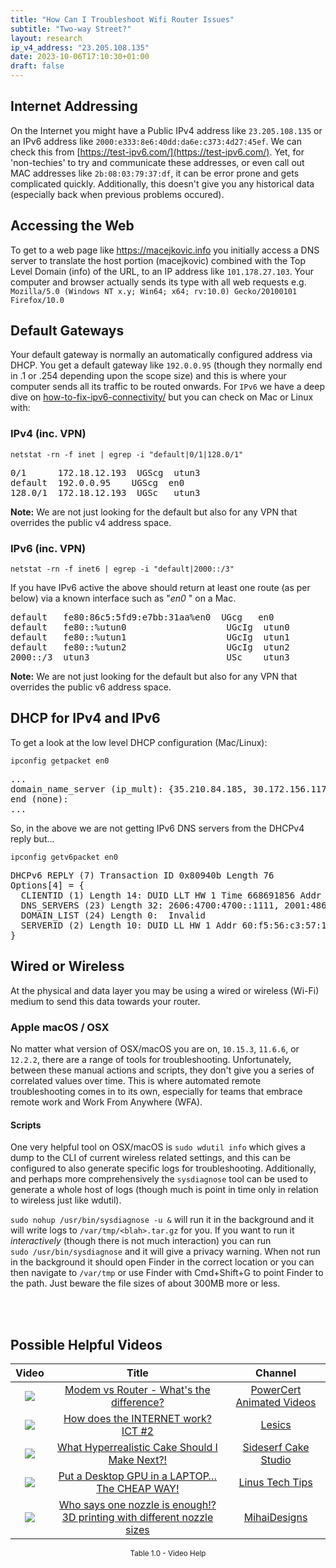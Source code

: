 ```yaml
---
title: "How Can I Troubleshoot Wifi Router Issues"
subtitle: "Two-way Street?"
layout: research
ip_v4_address: "23.205.108.135"
date: 2023-10-06T17:10:30+01:00
draft: false
---
```


## Internet Addressing
On the Internet you might have a Public IPv4 address like ```23.205.108.135``` or an IPv6 address like ```2000:e333:8e6:40dd:da6e:c373:4d27:45ef```. We can check this from [https://test-ipv6.com/](https://test-ipv6.com/). Yet, for 'non-techies' to try and communicate these addresses, or even call out MAC addresses like ```2b:08:03:79:37:df```, it can be error prone and gets complicated quickly. Additionally, this doesn't give you any historical data (especially back when previous problems occured).

## Accessing the Web
To get to a web page like https://macejkovic.info you initially access a DNS server to translate the host portion (macejkovic) combined with the Top Level Domain (info) of the URL, to an IP address like ```101.178.27.103```. Your computer and browser actually sends its type with all web requests e.g. <br>```Mozilla/5.0 (Windows NT x.y; Win64; x64; rv:10.0) Gecko/20100101 Firefox/10.0```

## Default Gateways
Your default gateway is normally an automatically configured address via DHCP. You get a default gateway like ```192.0.0.95``` (though they normally end in .1 or .254 depending upon the scope size) and this is where your computer sends all its traffic to be routed onwards. For ```IPv6``` we have a deep dive on [how-to-fix-ipv6-connectivity/](/blog/how-to-fix-ipv6-connectivity/) but you can check on Mac or Linux with:

### IPv4 (inc. VPN)
```netstat -rn -f inet | egrep -i "default|0/1|128.0/1"```

<pre>
0/1      172.18.12.193  UGScg  utun3
default  192.0.0.95    UGScg  en0
128.0/1  172.18.12.193  UGSc   utun3</pre>

**Note:** We are not just looking for the default but also for any VPN that overrides the public v4 address space.

### IPv6 (inc. VPN)
```netstat -rn -f inet6 | egrep -i "default|2000::/3"```

If you have IPv6 active the above should return at least one route (as per below) via a known interface such as "_en0_ " on a Mac. 

<pre>
default   fe80:86c5:5fd9:e7bb:31aa%en0  UGcg   en0
default   fe80::%utun0                   UGcIg  utun0
default   fe80::%utun1                   UGcIg  utun1
default   fe80::%utun2                   UGcIg  utun2
2000::/3  utun3                          USc    utun3</pre>

**Note:** We are not just looking for the default but also for any VPN that overrides the public v6 address space.

## DHCP for IPv4 and IPv6

To get a look at the low level DHCP configuration (Mac/Linux): 

```ipconfig getpacket en0```

<pre>
...
domain_name_server (ip_mult): {35.210.84.185, 30.172.156.117}
end (none):
...</pre>

So, in the above we are not getting IPv6 DNS servers from the DHCPv4 reply but...

```ipconfig getv6packet en0```

<pre>
DHCPv6 REPLY (7) Transaction ID 0x80940b Length 76
Options[4] = {
  CLIENTID (1) Length 14: DUID LLT HW 1 Time 668691856 Addr 2b:08:03:79:37:df
  DNS_SERVERS (23) Length 32: 2606:4700:4700::1111, 2001:4860:4860::8844
  DOMAIN_LIST (24) Length 0:  Invalid
  SERVERID (2) Length 10: DUID LL HW 1 Addr 60:f5:56:c3:57:1c
}</pre>

## Wired or Wireless
At the physical and data layer you may be using a wired or wireless (Wi-Fi) medium to send this data towards your router. 

### Apple macOS / OSX
No matter what version of OSX/macOS you are on, ```10.15.3```, ```11.6.6```, or ```12.2.2```, there are a range of tools for troubleshooting. Unfortunately, between these manual actions and scripts, they don't give you a series of correlated values over time. This is where automated remote troubleshooting comes in to its own, especially for teams that embrace remote work and Work From Anywhere (WFA).

#### Scripts
One very helpful tool on OSX/macOS is ```sudo wdutil info``` which gives a dump to the CLI of current wireless related settings, and this can be configured to also generate specific logs for troubleshooting. Additionally, and perhaps more comprehensively the ```sysdiagnose``` tool can be used to generate a whole host of logs (though much is point in time only in relation to wireless just like wdutil).

```sudo nohup /usr/bin/sysdiagnose -u &``` will run it in the background and it will write logs to ```/var/tmp/<blah>.tar.gz``` for you. If you want to run it *interactively* (though there is not much interaction) you can run<br>```sudo /usr/bin/sysdiagnose``` and it will give a privacy warning. When not run in the background it should open Finder in the correct location or you can then navigate to ```/var/tmp``` or use Finder with Cmd+Shift+G to point Finder to the path. Just beware the file sizes of about 300MB more or less.

<br><br>
## Possible Helpful Videos

<link href="/plugins/lity/css/lity.min.css" rel="stylesheet">
<script src="/plugins/lity/js/lity.min.js"></script>
<div class="table1-start"></div>

|Video | Title | Channel |
| :---: | :---: | :---: |
|<a href="https://www.youtube.com/watch?v=Mad4kQ5835Y" data-lity><img src="https://i.ytimg.com/vi/Mad4kQ5835Y/default.jpg" class="img-fluid"></a>|<a href="https://www.youtube.com/watch?v=Mad4kQ5835Y" data-lity>Modem vs Router - What&#39;s the difference?</a>|<a target="_blank" href="https://www.youtube.com/channel/UCJQJ4GjTiq5lmn8czf8oo0Q" >PowerCert Animated Videos</a>|
|<a href="https://www.youtube.com/watch?v=x3c1ih2NJEg" data-lity><img src="https://i.ytimg.com/vi/x3c1ih2NJEg/default.jpg" class="img-fluid"></a>|<a href="https://www.youtube.com/watch?v=x3c1ih2NJEg" data-lity>How does the INTERNET work?   ICT #2</a>|<a target="_blank" href="https://www.youtube.com/channel/UCqZQJ4600a9wIfMPbYc60OQ" >Lesics</a>|
|<a href="https://www.youtube.com/watch?v=kzPiRtGL9Sw" data-lity><img src="https://i.ytimg.com/vi/kzPiRtGL9Sw/default.jpg" class="img-fluid"></a>|<a href="https://www.youtube.com/watch?v=kzPiRtGL9Sw" data-lity>What Hyperrealistic Cake Should I Make Next?!</a>|<a target="_blank" href="https://www.youtube.com/channel/UChKQYI9z5rO_sdNjhwyyjSg" >Sideserf Cake Studio</a>|
|<a href="https://www.youtube.com/watch?v=GDyL2tPyXFA" data-lity><img src="https://i.ytimg.com/vi/GDyL2tPyXFA/default.jpg" class="img-fluid"></a>|<a href="https://www.youtube.com/watch?v=GDyL2tPyXFA" data-lity>Put a Desktop GPU in a LAPTOP… The CHEAP WAY!</a>|<a target="_blank" href="https://www.youtube.com/channel/UCXuqSBlHAE6Xw-yeJA0Tunw" >Linus Tech Tips</a>|
|<a href="https://www.youtube.com/watch?v=f2mdMcf-fJs" data-lity><img src="https://i.ytimg.com/vi/f2mdMcf-fJs/default.jpg" class="img-fluid"></a>|<a href="https://www.youtube.com/watch?v=f2mdMcf-fJs" data-lity>Who says one nozzle is enough!? 3D printing with different nozzle sizes</a>|<a target="_blank" href="https://www.youtube.com/channel/UCMvNnP9oAQl5IApL8XBQIkQ" >MihaiDesigns</a>|

<center><small>Table 1.0 - Video Help</small></center>
 <br>
<div class="table1-end"></div>
<script type="text/javascript">
(function() {
    $('div.table1-start').nextUntil('div.table1-end', 'table').addClass('table thead-dark table-striped table-responsive rounded').attr('id', 't1');
    $('#t1').find('thead').addClass('thead-dark');
})();
</script>
